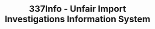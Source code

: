 ---
bigquery: https://console.cloud.google.com/bigquery?p=patents-public-data&d=usitc_investigations&page=dataset&project=sheets-management-319211
citation: US International Trade Commission 337Info Unfair Import Investigations Information
  System
contributors: US International Trade Comission
cost: None
description: US International Trade Commission 337Info Unfair Import Investigations
  Information System contains data on investigations done under Section 337. Section
  337 declares the infringement of certain statutory intellectual property rights
  and other forms of unfair competition in import trade to be unlawful practices.
  Most Section 337 investigations involve allegations of patent or registered trademark
  infringement.
documentation: FAQ and tutorial available on the site
last_edit: 04/07/2022, 15:26:30
location: https://pubapps2.usitc.gov/337external/
maintained_by: US International Trade Comission
schema_fields:
- currentActiveALJ
- ouiiAttorney
- docketNo
- invUnfairAct
- ouiiParticipation
- publication_number
- aljAssigned
- actualEndDateEvidHear
- teoReliefGranted
- currentStatus
- markmanHearing
- complainant
- finalDetNoViolation
- cafcAppeals
- gcAttorney
- internalRemand
- startDateMarkmanHearing
- investigationNo
- endDateMarkmanHearing
- teoProceedingInvolved
- investigationTermDate
- title
- respondent
- scheduledEndDateEvidHear
- patentNumber
- dateCreated
- finalIdOnViolationIssue
- trademarkNumbers
- teoIdDueDate
- dateComplaintFiled
- scheduledStartDateEvidHear
- copyrightNumbers
- dateOfPublicationFrNotice
- lastUpdated
- id
- investigationType
- patentNumbers
- teoIdIssueDate
- finalDetViolation
- htsNumbers
- targetDate
- actualStartDateEvidHear
- issueDateOtherNonFinal
- finalIdOnViolationDue
shortname: unfair_import_investigations
tags:
- import
- legal
- trade
timeframe: 2008-2021 (prior to 2008 downloadable as a JSON file)
title: 337Info - Unfair Import Investigations Information System
uuid: 2721f5ec-e599-4890-9265-9706719fc71e
---